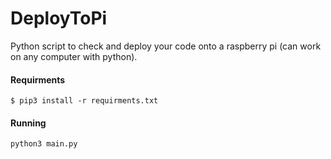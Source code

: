 # DeployToPi
Python script to check and deploy your code onto a raspberry pi (can work on any computer with python).

#### Requirments
`$ pip3 install -r requirments.txt`

#### Running

`python3 main.py`